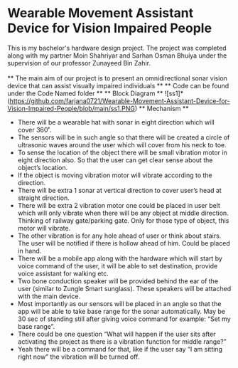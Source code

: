 # Wearable Movement Assistant Device for Vision Impaired People
This is my bachelor's hardware design project. The project was completed along with my partner Moin Shahriyar and Sarhan Osman Bhuiya under the supervision of our professor Zunayeed Bin Zahir. <br> <br>
** The main aim of our project is to present an omnidirectional sonar vision device that can assist visually impaired individuals **
** Code can be found under the Code Named folder **
** Block Diagram **
![ss1]*(https://github.com/farjana0721/Wearable-Movement-Assistant-Device-for-Vision-Impaired-People/blob/main/ss1.PNG)
** Mechanism **
- There will be a wearable hat with sonar in eight direction which will cover 360˚. 
-	The sensors will be in such angle so that there will be created a circle of ultrasonic waves around the user which will cover from his neck to toe. 
-	To sense the location of the object there will be small vibration motor in eight direction also. So that the user can get clear sense about the object’s location. 
-	If the object is moving vibration motor will vibrate according to the direction. 
-	There will be extra 1 sonar at vertical direction to cover user’s head at straight direction. 
-	There will be extra 2 vibration motor one could be placed in user belt which will only vibrate when there will be any object at middle direction. Thinking of railway gate/parking gate. Only for those type of object, this motor will vibrate. 
-	The other vibration is for any hole ahead of user or think about stairs. The user will be notified if there is hollow ahead of him. Could be placed in hand.
-	There will be a mobile app along with the hardware which will start by voice command of the user, it will be able to set destination, provide voice assistant for walking etc.
-	Two bone conduction speaker will be provided behind the ear of the user (similar to Zungle Smart sunglass). These speakers will be attached with the main device. 
-	Most importantly as our sensors will be placed in an angle so that the app will be able to take base range for the sonar automatically. May be 30 sec of standing still after giving voice command for example: “Set my base range”. 
-	There could be one question “What will happen if the user sits after activating the project as there is a vibration function for middle range?”
-	Yeah there will be a command for that, like if the user say “I am sitting right now” the vibration will be turned off.
